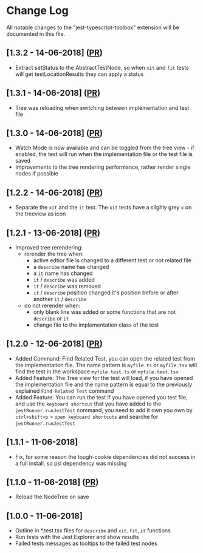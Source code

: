 # Change Log

All notable changes to the "jest-typescript-toolbox" extension will be documented in this file.

## [1.3.2 - 14-06-2018] ([PR](https://github.com/Sly321/jest-typescript-toolbox/pull/8))

- Extract setStatus to the AbstractTestNode, so when `xit` and `fit` tests will get testLocationResults they can apply a status

## [1.3.1 - 14-06-2018] ([PR](https://github.com/Sly321/jest-typescript-toolbox/pull/7))

- Tree was reloading when switching between implementation and test file

## [1.3.0 - 14-06-2018] ([PR](https://github.com/Sly321/jest-typescript-toolbox/pull/6))

- Watch Mode is now available and can be toggled from the tree view - if enabled, the test will run when the implementation file or the test file is saved
- Improvements to the tree rendering performance, rather render single nodes if possible

## [1.2.2 - 14-06-2018] ([PR](https://github.com/Sly321/jest-typescript-toolbox/pull/5))

- Separate the `xit` and the `it` test. The `xit` tests have a slighly grey `x` on the treeview as icon

## [1.2.1 - 13-06-2018] ([PR](https://github.com/Sly321/jest-typescript-toolbox/pull/4))

- Improved tree rerendering:
  - rerender the tree when:
    - active edtior file is changed to a different test or not related file
    - a `describe` name has changed
    - a `it` name has changed
    - `it` / `describe` was added
    - `it` / `describe` was removed
    - `it` / `describe` position changed it's position before or after another `it` / `describe`
  - do not rerender when:
    - only blank line was added or some functions that are not `describe` or `it`
    - change file to the implementation class of the test

## [1.2.0 - 12-06-2018] ([PR](https://github.com/Sly321/jest-typescript-toolbox/pull/3))

- Added Command: Find Related Test, you can open the related test from the implementation file. The name pattern is `myfile.ts` or `myfile.tsx` will find the test in the workspace `myfile.test.ts` or `myfile.test.tsx`
- Added Feature: The Tree view for the test will load, if you have opened the implementation file and the name pattern is equal to the previously explained `Find Related Test` command
- Added Feature: You can run the test if you have opened you test file, and use the `keyboard shortcut` that you have added to the `jestRunner.runJestTest` command, you need to add it own you own by `ctrl+shift+p` > `open keyboard shortcuts` and searche for `jestRunner.runJestTest`

## [1.1.1 - 11-06-2018]

- Fix, for some reason the tough-cookie dependencies did not success in a full install, so psl dependency was missing

## [1.1.0 - 11-06-2018] ([PR](https://github.com/Sly321/jest-typescript-toolbox/pull/2))

- Reload the NodeTree on save

## [1.0.0 - 11-06-2018]

- Outline in *.test.tsx files for `describe` and `xit,fit,it` functions
- Run tests with the Jest Explorer and show results
- Failed tests messages as tooltips to the failed test nodes
